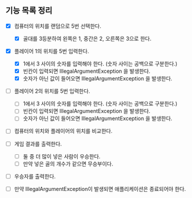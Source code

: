 ## 기능 목록 정리

- [x] 컴퓨터의 위치를 랜덤으로 5번 선택한다.
    - [x] 골대를 3등분하여 왼쪽은 1, 중간은 2, 오른쪽은 3으로 한다.
- [x] 플레이어 1의 위치를 5번 입력한다.
    - [x] 1에서 3 사이의 숫자를 입력해야 한다. (숫자 사이는 공백으로 구분한다.)
    - [x] 빈칸이 입력되면 IllegalArgumentException 을 발생한다.
    - [x] 숫자가 아닌 값이 들어오면 IllegalArgumentException 을 발생한다.
- [ ] 플레이어 2의 위치를 5번 입력한다.
    - [ ] 1에서 3 사이의 숫자를 입력해야 한다. (숫자 사이는 공백으로 구분한다.)
    - [ ] 빈칸이 입력되면 IllegalArgumentException 을 발생한다.
    - [ ] 숫자가 아닌 값이 들어오면 IllegalArgumentException 을 발생한다.
- [ ] 컴퓨터의 위치와 플레이어의 위치를 비교한다.
- [ ] 게임 결과를 출력한다.
    - [ ] 둘 중 더 많이 넣은 사람이 우승한다.
    - [ ] 만약 넣은 골의 개수가 같으면 무승부이다.
- [ ] 우승자를 출력한다.
- [ ] 만약 IllegalArgumentException이 발생되면 애플리케이션은 종료되어야 한다.

